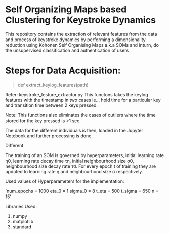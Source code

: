 # Self Organizing Maps based Clustering for Keystroke Dynamics
This repository contains the extraction of relevant features from the data and process of keystroke dynamics by performing a dimensionality reduction using Kohonen Self Organising Maps a.k.a SOMs and inturn, do the unsupervised classification and authentication of users

# Steps for Data Acquisition:

>def extract_keylog_features(path) 

Refer: keystroke_festure_extractor.py
This functons takes the keylog features with the timestamp in two cases ie... hold time for a particular key and transition time between 2 keys pressed. 

Note: This functions also eliminates the cases of outliers where the time stored for the key pressed is >1 sec.

The data for the different individuals is then, loaded in the Jupyter Notebook and further processing is done.

Different 

The training of an SOM is governed by hyperparameters, initial learning rate η0, learning rate decay time τη, initial neighbourhood size σ0, neighbourhood size decay rate τσ. For every epoch t of training they are updated to learning rate η and neighbourhood size σ respectively. 

Used values of Hyperparameters for the implementation:

'num_epochs = 1000 
eta_0 = 1 
sigma_0 = 8 
t_eta = 500 
t_sigma = 650 
n = 15'

Libraries Used:
1. numpy
2. matplotlib
3. standard 
